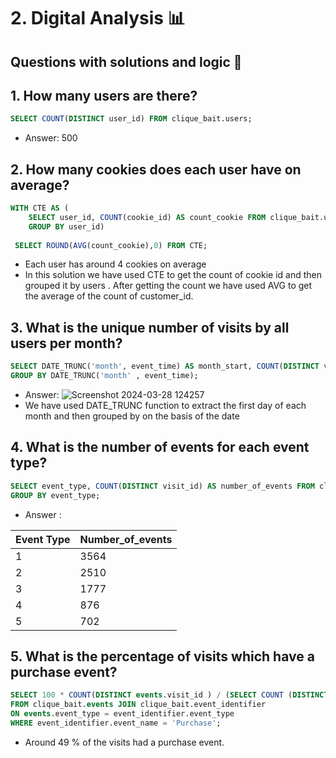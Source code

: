 # 2. Digital Analysis 📊
## Questions with solutions and logic 📖
## 1. How many users are there?
```sql
SELECT COUNT(DISTINCT user_id) FROM clique_bait.users;
```
- Answer: 500
## 2. How many cookies does each user have on average?
```sql
WITH CTE AS ( 
    SELECT user_id, COUNT(cookie_id) AS count_cookie FROM clique_bait.users
    GROUP BY user_id)
    
 SELECT ROUND(AVG(count_cookie),0) FROM CTE;
 ```
- Each user has around 4 cookies on average
- In this solution we have used CTE to get the count of cookie id and then grouped it by users . After getting the count we have used AVG to get the average of the count of customer_id.
## 3. What is the unique number of visits by all users per month?
```sql
SELECT DATE_TRUNC('month', event_time) AS month_start, COUNT(DISTINCT visit_id ) FROM clique_bait.events
GROUP BY DATE_TRUNC('month' , event_time);
```
- Answer:
![Screenshot 2024-03-28 124257](https://github.com/Aditi-2512/8Weeks_SQL_Challenge/assets/137753595/fd1931b5-4323-4a49-a31e-d55f470f3ce8)
- We have used DATE_TRUNC function to extract the first day of each month and then grouped by on the basis of the date
## 4. What is the number of events for each event type?
```sql
SELECT event_type, COUNT(DISTINCT visit_id) AS number_of_events FROM clique_bait.events 
GROUP BY event_type;
```
- Answer :

Event Type | Number_of_events
--- | ---
1 | 3564
2 | 2510
3 | 1777
4 | 876
5 | 702
## 5. What is the percentage of visits which have a purchase event?
```sql
SELECT 100 * COUNT(DISTINCT events.visit_id ) / (SELECT COUNT (DISTINCT visit_id)FROM clique_bait.events) AS purchase_percentage
FROM clique_bait.events JOIN clique_bait.event_identifier
ON events.event_type = event_identifier.event_type
WHERE event_identifier.event_name = 'Purchase';
```
- Around 49 % of the visits had a purchase event. 
